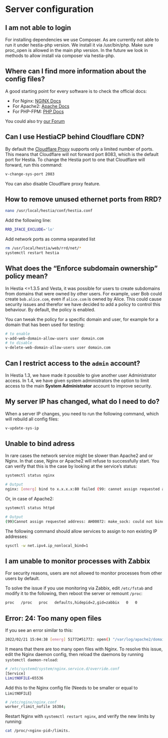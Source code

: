 # Server configuration

## I am not able to login

For installing dependencies we use Composer. As are currently not able
to run it under hestia-php version. We install it via /usr/bin/php. Make
sure proc_open is allowed in the main php version. In the future we look
in methods to allow install via composer via hestia-php.

## Where can I find more information about the config files?

A good starting point for every software is to check the official docs:

- For Nginx: [NGINX Docs](https://nginx.org/en/docs/)
- For Apache2: [Apache Docs](http://httpd.apache.org/docs/2.4/)
- For PHP-FPM: [PHP Docs](https://www.php.net/manual/en/install.fpm.configuration.php)

You could also try [our Forum](https://forum.hestiacp.com)

## Can I use HestiaCP behind Cloudflare CDN?

By default the [Cloudflare Proxy](https://developers.cloudflare.com/fundamentals/get-started/reference/network-ports/) supports only a limited number of ports. This means that Cloudflare will not forward port 8083, which is the default port for Hestia. To change the Hestia port to one that Cloudflare will forward, run this command:

```bash
v-change-sys-port 2083
```

You can also disable Cloudflare proxy feature.

## How to remove unused ethernet ports from RRD?

```bash
nano /usr/local/hestia/conf/hestia.conf
```

Add the following line:

```bash
RRD_IFACE_EXCLUDE='lo'
```

Add network ports as comma separated list

```bash
rm /usr/local/hestia/web/rrd/net/*
systemctl restart hestia
```

## What does the “Enforce subdomain ownership” policy mean?

In Hestia <=1.3.5 and Vesta, it was possible for users to create subdomains from domains that were owned by other users. For example, user Bob could create `bob.alice.com`, even if `alice.com` is owned by Alice. This could cause security issues and therefor we have decided to add a policy to control this behaviour. By default, the policy is enabled.

You can tweak the policy for a specific domain and user, for example for a domain that has been used for testing:

```bash
# to enable
v-add-web-domain-allow-users user domain.com
# to disable
v-delete-web-domain-allow-users user domain.com
```

## Can I restrict access to the `admin` account?

In Hestia 1.3, we have made it possible to give another user Administrator access. In 1.4, we have given system administrators the option to limit access to the main **System Administrator** account to improve security.

## My server IP has changed, what do I need to do?

When a server IP changes, you need to run the following command, which will rebuild all config files:

```bash
v-update-sys-ip
```

## Unable to bind adress

In rare cases the network service might be slower than Apache2 and or Nginx. In that case, Nginx or Apache2 will refuse to successfully start. You can verify that this is the case by looking at the service’s status:

```bash
systemctl status nginx

# Output
nginx: [emerg] bind to x.x.x.x:80 failed (99: cannot assign requested address)
```

Or, in case of Apache2:

```bash
systemctl status httpd

# Output
(99)Cannot assign requested address: AH00072: make_sock: could not bind to address x.x.x.x:8443
```

The following command should allow services to assign to non existing IP addresses:

```bash
sysctl -w net.ipv4.ip_nonlocal_bind=1
```

## I am unable to monitor processes with Zabbix

For security reasons, users are not allowed to monitor processes from other users by default.

To solve the issue if you use monitoring via Zabbix, edit `/etc/fstab` and modify it to the following, then reboot the server or remount `/proc`:

```bash
proc   /proc   proc   defaults,hidepid=2,gid=zabbix   0   0
```

## Error: 24: Too many open files

If you see an error similar to this:

```bash
2022/02/21 15:04:38 [emerg] 51772#51772: open() "/var/log/apache2/domains/domain.tld.error.log" failed (24: Too many open files)
```

It means that there are too many open files with Nginx. To resolve this issue, edit the Nginx daemon config, then reload the daemons by running `systemctl daemon-reload`:

```bash
# /etc/systemd/system/nginx.service.d/override.conf
[Service]
LimitNOFILE=65536
```

Add this to the Nginx config file (Needs to be smaller or equal to `LimitNOFILE`)

```bash
# /etc/nginx/nginx.conf
worker_rlimit_nofile 16384;
```

Restart Nginx with `systemctl restart nginx`, and verify the new limits by running:

```bash
cat /proc/<nginx-pid>/limits.
```
